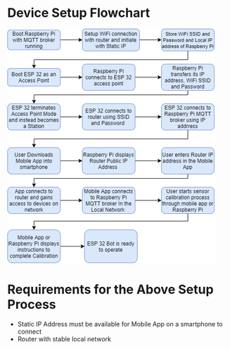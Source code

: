 # Device Setup Flowchart  
![Setup_Flowchart](uploads/8e549329acb7ad69c869538b30cffcb2/Setup_Flowchart.png)

# Requirements for the Above Setup Process
*  Static IP Address must be available for Mobile App on a smartphone to connect
*  Router with stable local network
